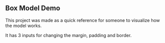 ## Box Model Demo

This project was made as a quick reference for someone to visualize how the model works. 

It has 3 inputs for changing the margin, padding and border.